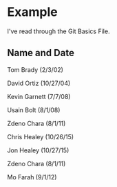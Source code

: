 # Example

I've read through the Git Basics File.

## Name and Date

Tom Brady (2/3/02)

David Ortiz (10/27/04)

Kevin Garnett (7/7/08)

Usain Bolt (8/1/08)

Zdeno Chara (8/1/11)

Chris Healey (10/26/15)

Jon Healey (10/27/15)

Zdeno Chara (8/1/11)

Mo Farah (9/1/12)

